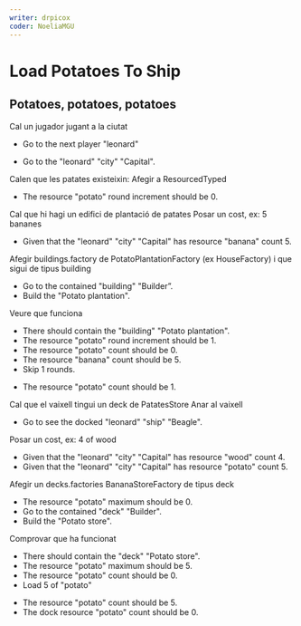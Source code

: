 ```yaml
---
writer: drpicox
coder: NoeliaMGU
---
```


# Load Potatoes To Ship

## Potatoes, potatoes, potatoes
Cal un jugador jugant a la ciutat
 * Go to the next player "leonard"
 <!-- SNAPSHOT status=200 -->
 * Go to the "leonard" "city" "Capital".

Calen que les patates existeixin:
Afegir a ResourcedTyped
 * The resource "potato" round increment should be 0.

Cal que hi hagi un edifici de plantació de patates
Posar un cost, ex: 5 bananes
 * Given that the "leonard" "city" "Capital" has resource "banana" count 5.

Afegir buildings.factory de PotatoPlantationFactory (ex HouseFactory) i que sigui de tipus building
 * Go to the contained "building" "Builder”.
 * Build the "Potato plantation".
 <!-- SNAPSHOT status=200 -->

Veure que funciona
 * There should contain the "building" "Potato plantation".
 * The resource "potato" round increment should be 1.
 * The resource "potato" count should be 0.
 * The resource "banana" count should be 5.
 * Skip 1 rounds.
 <!-- SNAPSHOT status=200 -->
 * The resource "potato" count should be 1.

Cal que el vaixell tingui un deck de PatatesStore
Anar al vaixell
 * Go to see the docked "leonard" "ship" "Beagle".

Posar un cost, ex: 4 of wood
 * Given that the "leonard" "city" "Capital" has resource "wood" count 4.
 * Given that the "leonard" "city" "Capital" has resource "potato" count 5.

Afegir un decks.factories BananaStoreFactory de tipus deck
 * The resource "potato" maximum should be 0.
 * Go to the contained "deck" "Builder".
 * Build the "Potato store".
 <!-- SNAPSHOT status=200 -->

Comprovar que ha funcionat
 * There should contain the "deck" "Potato store".
 * The resource "potato" maximum should be 5.
 * The resource "potato" count should be 0.
 * Load 5 of "potato"
 <!-- SNAPSHOT status=200 -->
 * The resource "potato" count should be 5.
 * The dock resource "potato" count should be 0.
